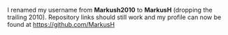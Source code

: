 I renamed my username from **Markush2010** to **MarkusH** (dropping the trailing 2010). Repository links should still work and my profile can now be found at https://github.com/MarkusH
